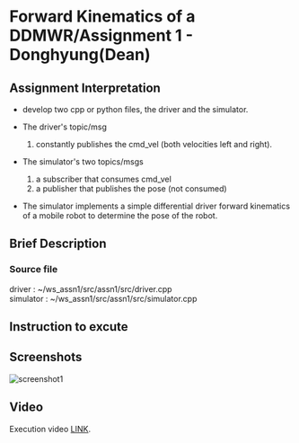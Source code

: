 # Forward Kinematics of a DDMWR/Assignment 1 - Donghyung(Dean)

## Assignment Interpretation
* develop two cpp or python files, the driver and the simulator.

* The driver's topic/msg 
    1) constantly publishes the cmd_vel (both velocities left and right). 

* The simulator's two topics/msgs 
    1) a subscriber that consumes cmd_vel
    1) a publisher that publishes the pose (not consumed)

* The simulator implements a simple differential driver forward kinematics of a mobile robot to determine the pose of the robot.

## Brief Description

### Source file
driver : ~/ws_assn1/src/assn1/src/driver.cpp<br/>simulator : ~/ws_assn1/src/assn1/src/simulator.cpp

## Instruction to excute


## Screenshots
![screenshot1](./images/screenshot1.png)

## Video
Execution video [LINK](https://pages.github.com/).
